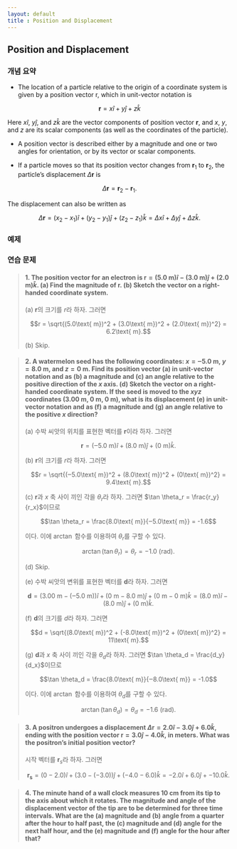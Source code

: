 ```yaml
---
layout: default
title : Position and Displacement
---
```


## Position and Displacement

### 개념 요약

- The location of a particle relative to the origin of a coordinate system is given by a position vector r, which in unit-vector notation is

$$\mathbf{r} = x\hat{i} + y\hat{j} + z\hat{k}$$

Here $x\hat{i}$, $y\hat{j}$, and $z\hat{k}$ are the vector components of position vector $\mathbf{r}$, and $x$, $y$, and $z$ are its scalar components (as well as the coordinates of the particle).

- A position vector is described either by a magnitude and one or two angles for orientation, or by its vector or scalar components.

- If a particle moves so that its position vector changes from $\mathbf{r}_1$ to $\mathbf{r}_2$, the particle’s displacement $\Delta \mathbf{r}$ is

$$\Delta \mathbf{r} = \mathbf{r}_2 − \mathbf{r}_1.$$

The displacement can also be written as

$$\Delta \mathbf{r} =(x_2 − x_1)\hat{i} + (y_2 − y_1)\hat{j} + (z_2 − z_1)\hat{k} = \Delta x \hat{i} + \Delta y \hat{j} + \Delta z \hat{k}.$$

### 예제



### 연습 문제

> #### 1. The position vector for an electron is $\mathbf{r} = (5.0\text{ m}) \hat{i} − (3.0\text{ m}) \hat{j} + (2.0\text{ m})\hat{k}$. (a) Find the magnitude of $\mathbf{r}$. (b) Sketch the vector on a right-handed coordinate system.
>
> (a) $\mathbf{r}$의 크기를 $r$라 하자. 그러면
>
> $$r = \sqrt{(5.0\text{ m})^2 + (3.0\text{ m})^2 + (2.0\text{ m})^2} = 6.2\text{ m}.$$
>
> (b) Skip.

> #### 2. A watermelon seed has the following coordinates: $x = ‒5.0\text{ m}$, $y = 8.0\text{ m}$, and $z = 0\text{ m}$. Find its position vector (a) in unit-vector notation and as (b) a magnitude and (c) an angle relative to the positive direction of the $x$ axis. (d) Sketch the vector on a right-handed coordinate system. If the seed is moved to the $xyz$ coordinates ($3.00\text{ m}$, $0\text{ m}$, $0\text{ m}$), what is its displacement (e) in unit-vector notation and as (f) a magnitude and (g) an angle relative to the positive $x$ direction?
>
> (a) 수박 씨앗의 위치를 표현한 벡터를 $\mathbf{r}$이라 하자. 그러면 
>
> $$\mathbf{r} = (‒5.0\text{ m}) \hat{i} + (8.0\text{ m}) \hat{j} + (0\text{ m}) \hat{k}.$$
>
> (b) $\mathbf{r}$의 크기를 $r$라 하자. 그러면
>
> $$r = \sqrt{(‒5.0\text{ m})^2 + (8.0\text{ m})^2 + (0\text{ m})^2} = 9.4\text{ m}.$$
>
> (c) $\mathbf{r}$과 $x$ 축 사이 끼인 각을 $\theta_r$라 하자. 그러면 $\tan \theta_r = \frac{r_y}{r_x}$이므로
>
> $$\tan \theta_r = \frac{8.0\text{ m}}{‒5.0\text{ m}} = -1.6$$
>
> 이다. 이에 $\arctan$ 함수를 이용하여 $\theta_r$를 구할 수 있다.
>
> $$\arctan(\tan \theta_r) = \theta_r = -1.0 \text{ (rad)}.$$
>
> (d) Skip.
>
> (e) 수박 씨앗의 변위를 표현한 벡터를 $\mathbf{d}$라 하자. 그러면
>
> $$\mathbf{d} = (3.00\text{ m} - (‒5.0\text{ m})) \hat{i} + (0\text{ m} - 8.0\text{ m}) \hat{j} + (0\text{ m} - 0\text{ m}) \hat{k} = (8.0\text{ m}) \hat{i} - (8.0\text{ m}) \hat{j} + (0\text{ m}) \hat{k}.$$
>
> (f) $\mathbf{d}$의 크기를 $d$라 하자. 그러면
>
> $$d = \sqrt{(8.0\text{ m})^2 + (-8.0\text{ m})^2 + (0\text{ m})^2} = 11\text{ m}.$$
>
> (g) $\mathbf{d}$과 $x$ 축 사이 끼인 각을 $\theta_d$라 하자. 그러면 $\tan \theta_d = \frac{d_y}{d_x}$이므로
>
> $$\tan \theta_d = \frac{8.0\text{ m}}{‒8.0\text{ m}} = -1.0$$
>
> 이다. 이에 $\arctan$ 함수를 이용하여 $\theta_d$를 구할 수 있다.
>
> $$\arctan(\tan \theta_d) = \theta_d = -1.6 \text{ (rad)}.$$

> #### 3. A positron undergoes a displacement $\Delta \mathbf{r} = 2.0 \hat{i} − 3.0 \hat{j} + 6.0 \hat{k}$, ending with the position vector $\mathbf{r} = 3.0 \hat{j} − 4.0 \hat{k}$, in meters. What was the positron’s initial position vector?
>
> 시작 벡터를 $\mathbf{r}_s$라 하자. 그러면
>
> $$\mathbf{r_s} = (0 - 2.0) \hat{i} + (3.0 - (-3.0)) \hat{j} + (-4.0 - 6.0) \hat{k} = -2.0 \hat{i} + 6.0 \hat{j} + -10.0 \hat{k}.$$

> #### 4. The minute hand of a wall clock measures $10\text{ cm}$ from its tip to the axis about which it rotates. The magnitude and angle of the displacement vector of the tip are to be determined for three time intervals. What are the (a) magnitude and (b) angle from a quarter after the hour to half past, the (c) magnitude and (d) angle for the next half hour, and the (e) magnitude and (f) angle for the hour after that?
>
> 